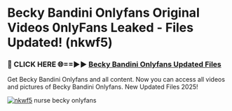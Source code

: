 # Becky Bandini Onlyfans Original Videos 0nlyFans Leaked - Files Updated! (nkwf5)

<h3>🔴 CLICK HERE 🌐==►► <a href="https://tinyurl.com/ms9xzufz" rel="nofollow">Becky Bandini Onlyfans Updated Files</a></h3>

Get Becky Bandini Onlyfans and all content. Now you can access all videos and pictures of Becky Bandini Onlyfans. New Updated Files 2025!

[![nkwf5](https://i.imgur.com/PQ7UWWw.gif)](https://tinyurl.com/ms9xzufz)
nurse becky onlyfans